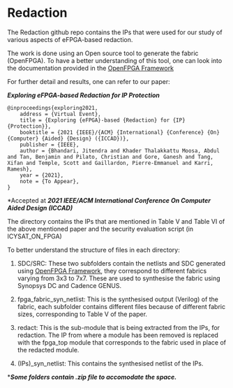 # Redaction

The Redaction github repo contains the IPs that were used for our study of various aspects of eFPGA-based redaction.

The work is done using an Open source tool to generate the fabric (OpenFPGA). To have a better understanding of this tool, one can look into the documentation provided in the [OpenFPGA Framework](https://github.com/lnis-uofu/OpenFPGA)

For further detail and results, one can refer to our paper:

***Exploring eFPGA-based Redaction for IP Protection***
```
@inproceedings{exploring2021,
    address = {Virtual Event},
    title = {Exploring {eFPGA}-based {Redaction} for {IP} {Protection}},
    booktitle = {2021 {IEEE}/{ACM} {International} {Conference} {On} {Computer} {Aided} {Design} ({ICCAD})},
    publisher = {IEEE},
    author = {Bhandari, Jitendra and Khader Thalakkattu Moosa, Abdul and Tan, Benjamin and Pilato, Christian and Gore, Ganesh and Tang, Xifan and Temple, Scott and Gaillardon, Pierre-Emmanuel and Karri, Ramesh},
    year = {2021},
    note = {To Appear},
}
```

*Accepted at ***2021 IEEE/ACM International Conference On Computer Aided Design (ICCAD)***

The directory contains the IPs that are mentioned in Table V and Table VI of the above mentioned paper and the security evaluation script (in ICYSAT\_ON\_FPGA)

To better understand the structure of files in each directory:

1. SDC/SRC: These two subfolders contain the netlists and SDC generated using [OpenFPGA Framework](https://github.com/lnis-uofu/OpenFPGA), they correspond to different fabrics varying from 3x3 to 7x7. These are used to synthesise the fabric using Synopsys DC and Cadence GENUS.
       
2. fpga_fabric_syn_netlist: This is the synthesised output (Verilog) of the fabric, each subfolder contains different files because of different fabric sizes, corresponding to Table V of the paper.
     
3. redact: This is the sub-module that is being extracted from the IPs, for redaction. The IP from where a module has been removed is replaced with the fpga_top module that corresponds to the fabric used in place of the redacted module.
            
4. (IPs)\_syn_netlist: This contains the synthesised netlist of the IPs.

****Some folders contain .zip file to accomodate the space.***
